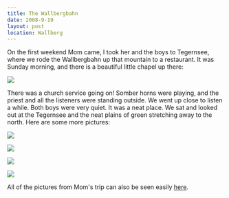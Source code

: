 ```yaml
---
title: The Wallbergbahn
date: 2008-9-19
layout: post
location: Wallberg
---
```


On the first weekend Mom came, I took her and the boys to Tegernsee, where
we rode the Wallbergbahn up that mountain to a restaurant. It was Sunday
morning, and there is a beautiful little chapel up there:
  
  
[![](https://farm4.static.flickr.com/3092/2855322019_08d53b27e3_m.jpg)](https://www.flickr.com/photos/ripsawridge/2855322019/)
  
  
There was a church service going on! Somber horns were playing, and the
priest and all the listeners were standing outside. We went up close to
listen a while. Both boys were very quiet. It was a neat place. We sat
and looked out at the Tegernsee and the neat plains of green stretching
away to the north. Here are some more pictures:
  
  
[![](https://farm4.static.flickr.com/3203/2855322639_59de30384a_m.jpg)](https://www.flickr.com/photos/ripsawridge/2855322639/)
  
  
[![](https://farm4.static.flickr.com/3119/2855323115_6494717040_m.jpg)](https://www.flickr.com/photos/ripsawridge/2855323115/)
  
[![](https://farm4.static.flickr.com/3194/2855323553_7b3d15493a_m.jpg)](https://www.flickr.com/photos/ripsawridge/2855323553/)
  
[![](https://farm4.static.flickr.com/3001/2856158574_50bbaf713a_m.jpg)](https://www.flickr.com/photos/ripsawridge/2856158574/)
  
  
All of the pictures from Mom's trip can also be seen easily [here](https://www.flickr.com/photos/ripsawridge/sets/72157607284549121/).
